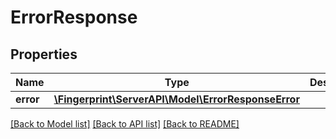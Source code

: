 # ErrorResponse

## Properties
Name | Type | Description | Notes
------------ | ------------- | ------------- | -------------
**error** | [**\Fingerprint\ServerAPI\Model\ErrorResponseError**](ErrorResponseError.md) |  | [optional] 

[[Back to Model list]](../../README.md#documentation-for-models) [[Back to API list]](../../README.md#documentation-for-api-endpoints) [[Back to README]](../../README.md)

